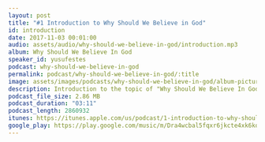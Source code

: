 ```yaml
---
layout: post
title: "#1 Introduction to Why Should We Believe in God"
id: introduction
date: 2017-11-03 00:01:00
audio: assets/audio/why-should-we-believe-in-god/introduction.mp3
album: Why Should We Believe In God
speaker_id: yusufestes
podcast: why-should-we-believe-in-god
permalink: podcast/why-should-we-believe-in-god/:title
image: assets/images/podcasts/why-should-we-believe-in-god/album-picture-small.jpg
description: Introduction to the topic of "Why Should We Believe In God".
podcast_file_size: 2.86 MB
podcast_duration: "03:11"
podcast_length: 2860932
itunes: https://itunes.apple.com/us/podcast/1-introduction-to-why-should-we-believe-in-god/id1312646688?i=1000394707154
google_play: https://play.google.com/music/m/Dra4wcbal5fqxr6jkcte4xk6kqi?t=1_Introduction_to_Why_Should_We_Believe_in_God-Why_Should_We_Believe_In_God
---
```

